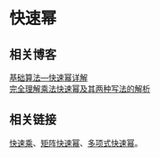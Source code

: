 # 快速幂
## 相关博客
[基础算法—快速幂详解](https://www.cnblogs.com/sun-of-Ice/p/9330352.html)  
[完全理解乘法快速幂及其两种写法的解析](https://blog.csdn.net/FlushHip/article/details/80065889)

## 相关链接
[快速乘](快速乘.md)、[矩阵快速幂](矩阵快速幂.md)、[多项式快速幂](多项式快速幂.md)。
